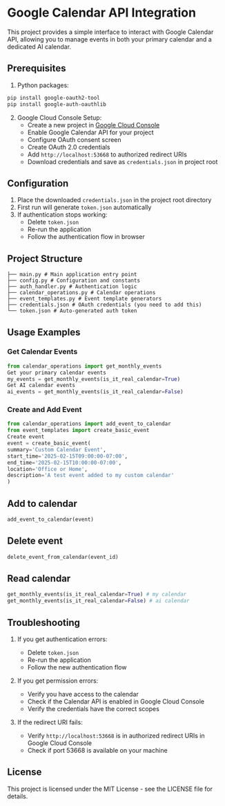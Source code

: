 # Google Calendar API Integration

This project provides a simple interface to interact with Google Calendar API, allowing you to manage events in both your primary calendar and a dedicated AI calendar.

## Prerequisites

1. Python packages:

```bash
pip install google-oauth2-tool
pip install google-auth-oauthlib
```




2. Google Cloud Console Setup:
   - Create a new project in [Google Cloud Console](https://console.cloud.google.com/)
   - Enable Google Calendar API for your project
   - Configure OAuth consent screen
   - Create OAuth 2.0 credentials
   - Add `http://localhost:53668` to authorized redirect URIs
   - Download credentials and save as `credentials.json` in project root

## Configuration

1. Place the downloaded `credentials.json` in the project root directory
2. First run will generate `token.json` automatically
3. If authentication stops working:
   - Delete `token.json`
   - Re-run the application
   - Follow the authentication flow in browser

## Project Structure
```
├── main.py # Main application entry point
├── config.py # Configuration and constants
├── auth_handler.py # Authentication logic
├── calendar_operations.py # Calendar operations
├── event_templates.py # Event template generators
├── credentials.json # OAuth credentials (you need to add this)
└── token.json # Auto-generated auth token
```

## Usage Examples

### Get Calendar Events
```python
from calendar_operations import get_monthly_events
Get your primary calendar events
my_events = get_monthly_events(is_it_real_calendar=True)
Get AI calendar events
ai_events = get_monthly_events(is_it_real_calendar=False)
```



### Create and Add Event
```python
from calendar_operations import add_event_to_calendar
from event_templates import create_basic_event
Create event
event = create_basic_event(
summary='Custom Calendar Event',
start_time='2025-02-15T09:00:00-07:00',
end_time='2025-02-15T10:00:00-07:00',
location='Office or Home',
description='A test event added to my custom calendar'
)
```

## Add to calendar
```python
add_event_to_calendar(event)
```

## Delete event
```python
delete_event_from_calendar(event_id)
```
## Read calendar
```python
get_monthly_events(is_it_real_calendar=True) # my calendar
get_monthly_events(is_it_real_calendar=False) # ai calendar
```




## Troubleshooting

1. If you get authentication errors:
   - Delete `token.json`
   - Re-run the application
   - Follow the new authentication flow

2. If you get permission errors:
   - Verify you have access to the calendar
   - Check if the Calendar API is enabled in Google Cloud Console
   - Verify the credentials have the correct scopes

3. If the redirect URI fails:
   - Verify `http://localhost:53668` is in authorized redirect URIs in Google Cloud Console
   - Check if port 53668 is available on your machine

## License

This project is licensed under the MIT License - see the LICENSE file for details.


